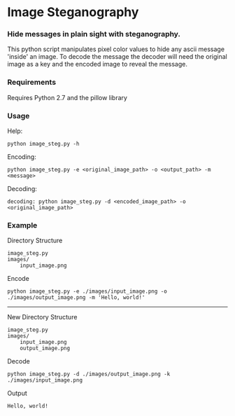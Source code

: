 # Image Steganography

### Hide messages in plain sight with steganography.

This python script manipulates pixel color values to hide any ascii message 'inside' an image. To decode the message the decoder will need the original image as a key and the encoded image to reveal the message.

### Requirements

Requires Python 2.7 and the pillow library

### Usage

Help:
```
python image_steg.py -h
```

Encoding:
```
python image_steg.py -e <original_image_path> -o <output_path> -m <message>
```

Decoding:
```
decoding: python image_steg.py -d <encoded_image_path> -o <original_image_path>
```

### Example

Directory Structure

```
image_steg.py
images/
    input_image.png
```

Encode
```
python image_steg.py -e ./images/input_image.png -o ./images/output_image.png -m 'Hello, world!'
```

---

New Directory Structure

```
image_steg.py
images/
    input_image.png
    output_image.png
```

Decode
```
python image_steg.py -d ./images/output_image.png -k ./images/input_image.png
```

Output
```
Hello, world!
```
